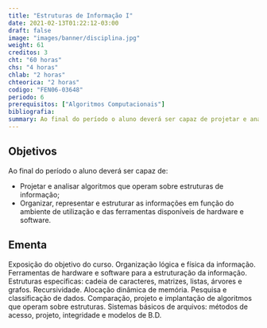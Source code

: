 ```yaml
---
title: "Estruturas de Informação I"
date: 2021-02-13T01:22:12-03:00
draft: false
image: "images/banner/disciplina.jpg"
weight: 61
creditos: 3
cht: "60 horas"
chs: "4 horas"
chlab: "2 horas"
chteorica: "2 horas"
codigo: "FEN06-03648"
periodo: 6
prerequisitos: ["Algoritmos Computacionais"]
bibliografia:
summary: Ao final do período o aluno deverá ser capaz de projetar e analisar algoritmos que operam sobre estruturas de informação; organizar, representar e estruturar as informações em função do ambiente de utilização e das ferramentas disponíveis de hardware e software.
---
```

## Objetivos
Ao final do período o aluno deverá ser capaz de:
- Projetar e analisar algoritmos que operam sobre estruturas de informação;
- Organizar, representar e estruturar as informações em função do ambiente de utilização e das ferramentas disponíveis de hardware e software.
## Ementa
Exposição do objetivo do curso. Organização lógica e física da informação. Ferramentas de hardware e software para a estruturação da informação. Estruturas especificas: cadeia de caracteres, matrizes, listas, árvores e grafos. Recursividade. Alocação dinâmica de memória. Pesquisa e classificação de dados. Comparação, projeto e implantação de algoritmos que operam sobre estruturas. Sistemas básicos de arquivos: métodos de acesso, projeto, integridade e modelos de B.D.
